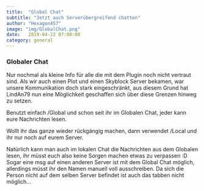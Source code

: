 ```yaml
---
title:  "Global Chat"
subtitle: "Jetzt auch Serverübergreifend chatten"
author: "Hexagon457"
image: "img/GlobalChat.png"
date:   2019-04-22 07:00:00
category: general
---
```


### Globaler Chat
Nur nochmal als kleine Info für alle die mit dem Plugin noch nicht vertraut sind. Als wir auch einen Plot und einen Skyblock Server bekamen, war unsere Kommunikation doch stark eingeschränkt, aus diesem Grund hat LindAn79 nun eine Möglichkeit geschaffen sich über diese Grenzen hinweg zu setzen.

Benutzt einfach /Global und schon seit ihr im Globalen Chat, jeder kann eure Nachrichten lesen.

Wollt ihr das ganze wieder rückgängig machen, dann verwendet /Local und ihr nur noch auf eurem Server.

Natürlich kann man auch im lokalen Chat die Nachrichten aus dem Globalen lesen, ihr müsst euch also keine Sorgen machen etwas zu verpassen :D Sogar eine msg auf einen anderen Server ist mit dem Global Chat möglich, allerdings müsst ihr den Namen manuell voll ausschreiben. Da sich die Person nicht auf dem selben Server befindet ist auch das tabben nicht möglich...